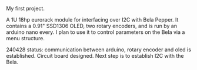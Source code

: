 My first project.

A 1U 18hp eurorack module for interfacing over I2C with Bela Pepper. It contains a 0.91" SSD1306 OLED, two rotary encoders, and is run by an arduino nano every. I plan to use it to control parameters on the Bela via a menu structure.

240428 status: communication between arduino, rotary encoder and oled is established. Circuit board designed. Next step is to establish I2C with the Bela.
